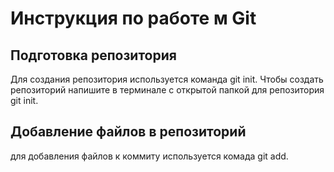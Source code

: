 # Инструкция по работе м Git

## Подготовка репозитория
Для создания  репозитория используется команда git init. Чтобы создать репозиторий  напишите в терминале с открытой  папкой для репозитория git init.
## Добавление файлов в репозиторий

для добавления файлов к коммиту используется комада git add.